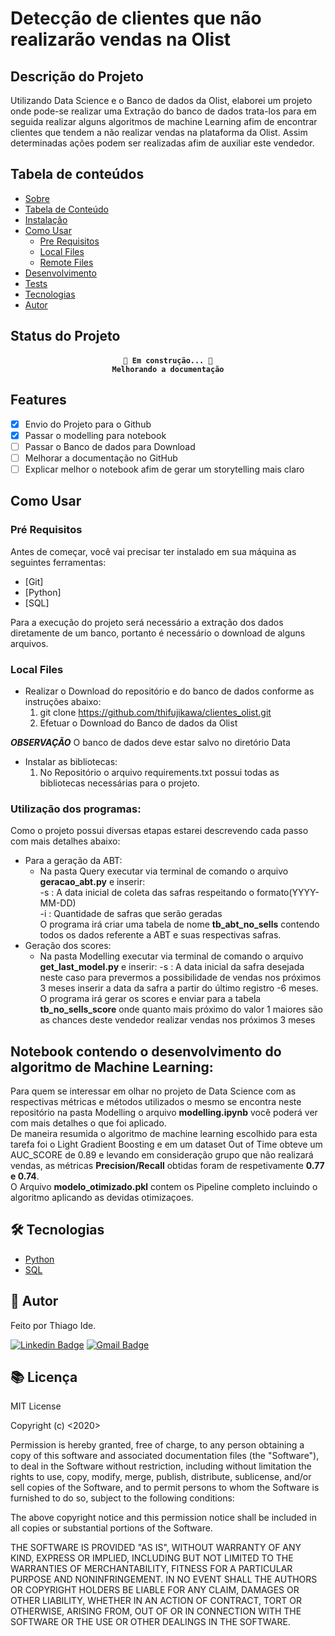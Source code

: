 # Detecção de clientes que não realizarão vendas na Olist

## Descrição do Projeto

Utilizando Data Science e o Banco de dados da Olist, elaborei um projeto onde pode-se realizar uma Extração do banco de dados trata-los para em seguida realizar alguns algoritmos de machine Learning afim de encontrar clientes que tendem a não realizar vendas na plataforma da Olist. Assim determinadas ações podem ser realizadas afim de auxiliar este vendedor.

## Tabela de conteúdos

* [Sobre](#sobre)
* [Tabela de Conteúdo](#tabela_de_conteudo)
* [Instalação](#instalacao)
* [Como Usar](#como_usar)
    * [Pre Requisitos](#pre-requisitos)
    * [Local Files](#local-files)
    * [Remote Files](#remote-files)
* [Desenvolvimento](#notebook)
* [Tests](#testes)
* [Tecnologias](#tecnologias)
* [Autor](#autor)


## Status do Projeto

<h4 align="center">

    🚧 Em construção... 🚧
    Melhorando a documentação

## Features
- [x] Envio do Projeto para o Github
- [x] Passar o modelling para notebook
- [ ] Passar o Banco de dados para Download
- [ ] Melhorar a documentação no GitHub
- [ ] Explicar melhor o notebook afim de gerar um storytelling mais claro

<a name="como_usar"></a>
## Como Usar 

<a name="pre-requisitos"></a>
### Pré Requisitos 
Antes de começar, você vai precisar ter instalado em sua máquina as seguintes ferramentas:
- [Git]
- [Python]
- [SQL]

Para a execução do projeto será necessário a extração dos dados diretamente de um banco, portanto é necessário o download de alguns arquivos.
<a name="local-files"></a>
### Local Files 
* Realizar o Download do repositório e do banco de dados conforme as instruções abaixo:
    1. git clone https://github.com/thifujikawa/clientes_olist.git
    2. Efetuar o Download do Banco de dados da Olist 

***OBSERVAÇÃO*** O banco de dados deve estar salvo no diretório Data

* Instalar as bibliotecas:
    1. No Repositório o arquivo requirements.txt possui todas as bibliotecas necessárias para o projeto.

### Utilização dos programas:
Como o projeto possui diversas etapas estarei descrevendo cada passo com mais detalhes abaixo:  
* Para a geração da ABT:  
    * Na pasta Query executar via terminal de comando o arquivo **geracao_abt.py** e inserir:  
        -s : A data inicial de coleta das safras respeitando o formato(YYYY-MM-DD)  
        -i : Quantidade de safras que serão geradas   
        O programa irá criar uma tabela de nome **tb_abt_no_sells** contendo todos os dados referente a ABT e suas respectivas safras.
* Geração dos scores:  
    * Na pasta Modelling executar via terminal de comando o arquivo **get_last_model.py** e inserir:
        -s : A data inicial da safra desejada neste caso para prevermos a possibilidade de vendas nos próximos 3 meses inserir a data da safra a partir do último registro -6 meses.  
        O programa irá gerar os scores e enviar para a tabela **tb_no_sells_score** onde quanto mais próximo do valor 1 maiores são as chances deste vendedor realizar vendas nos próximos 3 meses  

<a name="notebook"></a>
## Notebook contendo o desenvolvimento do algoritmo de Machine Learning:  
Para quem se interessar em olhar no projeto de Data Science com as respectivas métricas e métodos utilizados o mesmo se  encontra neste repositório na pasta Modelling o arquivo **modelling.ipynb** você poderá ver com mais detalhes o que foi aplicado.   
De maneira resumida o algoritmo de machine learning escolhido para esta tarefa foi o Light Gradient Boosting e em um dataset Out of Time obteve um AUC_SCORE de 0.89 e levando em consideração grupo que não realizará vendas, as métricas **Precision/Recall** obtidas foram de respetivamente **0.77 e 0.74**.  
O Arquivo **modelo_otimizado.pkl** contem os Pipeline completo incluindo o algoritmo aplicando as devidas otimizaçoes. 

<a name="tecnologias"></a>
## 🛠 Tecnologias 

- [Python](https://www.python.org)
- [SQL]()
<a name="autor"></a>
## 🙍 Autor
Feito por Thiago Ide.

[![Linkedin Badge](https://img.shields.io/badge/-Thiago-blue?style=flat-square&logo=Linkedin&logoColor=white&link=https://www.linkedin.com/in/thide)](https://www.linkedin.com/in/thide/)
[![Gmail Badge](https://img.shields.io/badge/-thiago.fudji@gmail.com-c14438?style=flat-square&logo=Gmail&logoColor=white&link=mailto:thiago.fudji@gmail.com)](mailto:thiago.fudji@gmail.com)


## 📚 Licença

MIT License

Copyright (c) <2020> <Seu Nome>

Permission is hereby granted, free of charge, to any person obtaining a copy
of this software and associated documentation files (the "Software"), to deal
in the Software without restriction, including without limitation the rights
to use, copy, modify, merge, publish, distribute, sublicense, and/or sell
copies of the Software, and to permit persons to whom the Software is
furnished to do so, subject to the following conditions:

The above copyright notice and this permission notice shall be included in all
copies or substantial portions of the Software.

THE SOFTWARE IS PROVIDED "AS IS", WITHOUT WARRANTY OF ANY KIND, EXPRESS OR
IMPLIED, INCLUDING BUT NOT LIMITED TO THE WARRANTIES OF MERCHANTABILITY,
FITNESS FOR A PARTICULAR PURPOSE AND NONINFRINGEMENT. IN NO EVENT SHALL THE
AUTHORS OR COPYRIGHT HOLDERS BE LIABLE FOR ANY CLAIM, DAMAGES OR OTHER
LIABILITY, WHETHER IN AN ACTION OF CONTRACT, TORT OR OTHERWISE, ARISING FROM,
OUT OF OR IN CONNECTION WITH THE SOFTWARE OR THE USE OR OTHER DEALINGS IN THE
SOFTWARE.
